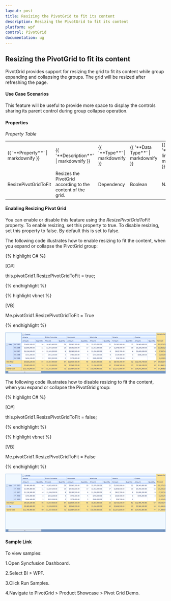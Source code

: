 ```yaml
---
layout: post
title: Resizing the PivotGrid to fit its content
description: Resizing the PivotGrid to fit its content
platform: wpf
control: PivotGrid
documentation: ug
---
```


## Resizing the PivotGrid to fit its content

PivotGrid provides support for resizing the grid to fit its content while group expanding and collapsing the groups. The grid will be resized after refreshing the page. 

#### Use Case Scenarios

This feature will be useful to provide more space to display the controls sharing its parent control during group collapse operation. 

#### Properties

_Property Table_

<table>
<tr>
<td>
{{ '**Property**' | markdownify }}</td><td>
{{ '**Description**' | markdownify }}</td><td>
{{ '**Type**' | markdownify }}</td><td>
{{ '**Data Type**' | markdownify }}</td><td>
{{ '**Reference links**' | markdownify }}</td></tr>
<tr>
<td>
ResizePivotGridToFit </td><td>
Resizes the PivotGrid according to the content of the grid. </td><td>
Dependency</td><td>
Boolean </td><td>
NA </td></tr>
</table>


#### Enabling Resizing Pivot Grid

You can enable or disable this feature using the _ResizePivotGridToFit_ property.  To enable resizing, set this property to true. To disable resizing, set this property to false.  By default this is set to false.

The following code illustrates how to enable resizing to fit the content, when you expand or collapse the PivotGrid group:

{% highlight C# %}  

[C#]



this.pivotGrid1.ResizePivotGridToFit = true; 

{% endhighlight %} 

{% highlight vbnet %} 

[VB]



Me.pivotGrid1.ResizePivotGridToFit = True 

{% endhighlight %} 

![](Features_images/Features_img32.png)



The following code illustrates how to disable resizing to fit the content, when you expand or collapse the PivotGrid group:

{% highlight C# %}  

[C#]


this.pivotGrid1.ResizePivotGridToFit = false;

{% endhighlight %} 

{% highlight vbnet %} 

[VB]



Me.pivotGrid1.ResizePivotGridToFit = False

{% endhighlight %} 

![](Features_images/Features_img33.png)



#### Sample Link

To view samples: 

1.Open Syncfusion Dashboard.

2.Select BI > WPF.

3.Click Run Samples.

4.Navigate to PivotGrid > Product Showcase > Pivot Grid Demo.



